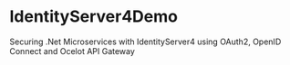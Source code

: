 # IdentityServer4Demo

Securing .Net Microservices with IdentityServer4 using OAuth2, OpenID Connect and Ocelot API Gateway
